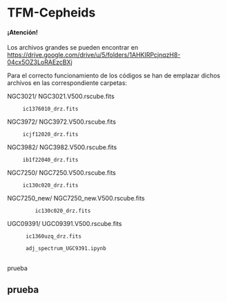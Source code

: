 # TFM-Cepheids

#### ¡Atención! 

Los archivos grandes se pueden encontrar en https://drive.google.com/drive/u/5/folders/1AHKIRPcjnqzH8-04cx5OZ3LoRAEzcBXj

Para el correcto funcionamiento de los códigos se han de emplazar dichos archivos en las correspondiente carpetas:

NGC3021/ NGC3021.V500.rscube.fits

         ic1376010_drz.fits
         
NGC3972/ NGC3972.V500.rscube.fits

         icjf12020_drz.fits
         
NGC3982/ NGC3982.V500.rscube.fits

         ib1f22040_drz.fits
         
NGC7250/ NGC7250.V500.rscube.fits

         ic130c020_drz.fits
         
NGC7250_new/ NGC7250_new.V500.rscube.fits

             ic130c020_drz.fits
             
UGC09391/ UGC09391.V500.rscube.fits

          ic1360uzq_drz.fits
          
          adj_spectrum_UGC9391.ipynb
          

## 

prueba

## prueba

##
##
